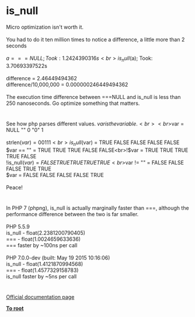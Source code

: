 # is_null



Micro optimization isn&apos;t worth it.<br><br>You had to do it ten million times to notice a difference, a little more than 2 seconds<br><br>$a===NULL; Took: 1.2424390316s<br> is_null($a); Took: 3.70693397522s<br><br>difference = 2.46449494362<br>difference/10,000,000 = 0.000000246449494362<br><br>The execution time difference between ===NULL and is_null is less than 250 nanoseconds. Go optimize something that matters.  

#

See how php parses different values. $var is the variable.<br><br>$var        =    NULL    ""    0    "0"    1<br><br>strlen($var)    =    0    0    1    1    1<br>is_null($var)    =    TRUE    FALSE    FALSE    FALSE    FALSE<br>$var == ""    =    TRUE    TRUE    TRUE    FALSE    FALSE<br>!$var        =    TRUE    TRUE    TRUE    TRUE    FALSE<br>!is_null($var)    =    FALSE    TRUE    TRUE    TRUE    TRUE<br>$var != ""    =    FALSE    FALSE    FALSE    TRUE    TRUE<br>$var        =    FALSE    FALSE    FALSE    FALSE    TRUE<br><br>Peace!  

#

In PHP 7 (phpng), is_null is actually marginally faster than ===, although the performance difference between the two is far smaller.<br><br>PHP 5.5.9<br>is_null - float(2.2381200790405)<br>===     - float(1.0024659633636)<br>=== faster by ~100ns per call<br><br>PHP 7.0.0-dev (built: May 19 2015 10:16:06)<br>is_null - float(1.4121870994568)<br>===     - float(1.4577329158783)<br>is_null faster by ~5ns per call  

#

[Official documentation page](https://www.php.net/manual/en/function.is-null.php)

**[To root](/README.md)**